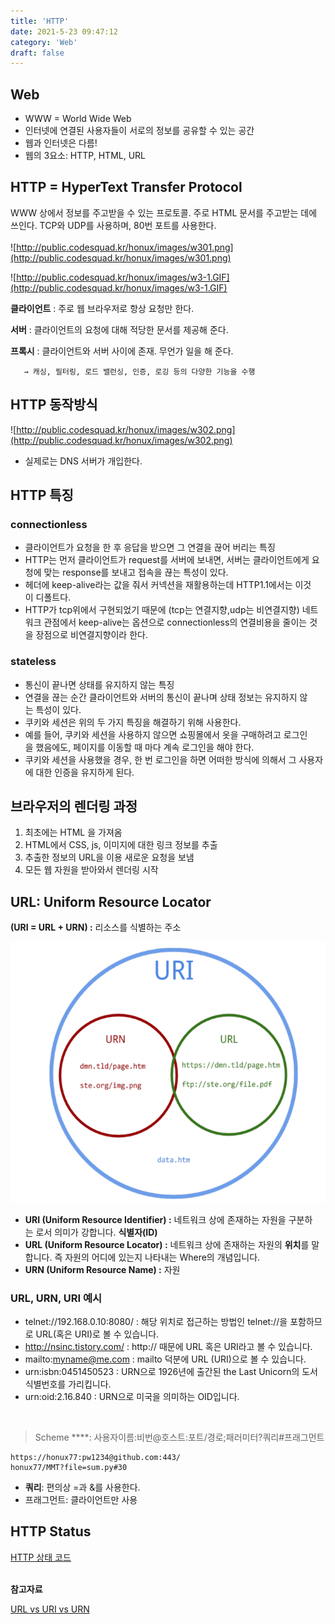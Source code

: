 ```yaml
---
title: 'HTTP'
date: 2021-5-23 09:47:12
category: 'Web'
draft: false
---
```


## **Web**

- WWW = World Wide Web
- 인터넷에 연결된 사용자들이 서로의 정보를 공유할 수 있는 공간
- 웹과 인터넷은 다름!
- 웹의 3요소: HTTP, HTML, URL

## **HTTP = HyperText Transfer Protocol**

WWW 상에서 정보를 주고받을 수 있는 프로토콜. 주로 HTML 문서를 주고받는 데에 쓰인다. TCP와 UDP를 사용하며, 80번 포트를 사용한다.<br/><br/>
![http://public.codesquad.kr/honux/images/w301.png](http://public.codesquad.kr/honux/images/w301.png)

![http://public.codesquad.kr/honux/images/w3-1.GIF](http://public.codesquad.kr/honux/images/w3-1.GIF)

**클라이언트** : 주로 웹 브라우저로 항상 요청만 한다.

**서버** : 클라이언트의 요청에 대해 적당한 문서를 제공해 준다.

**프록시** : 클라이언트와 서버 사이에 존재. 무언가 일을 해 준다.

       → 캐싱, 필터링, 로드 밸런싱, 인증, 로깅 등의 다양한 기능을 수행

## **HTTP 동작방식**

![http://public.codesquad.kr/honux/images/w302.png](http://public.codesquad.kr/honux/images/w302.png)

- 실제로는 DNS 서버가 개입한다.

## HTTP 특징

### connectionless

- 클라이언트가 요청을 한 후 응답을 받으면 그 연결을 끊어 버리는 특징
- HTTP는 먼저 클라이언트가 request를 서버에 보내면, 서버는 클라이언트에게 요청에 맞는 response를 보내고 접속을 끊는 특성이 있다.
- 헤더에 keep-alive라는 값을 줘서 커넥션을 재활용하는데 HTTP1.1에서는 이것이 디폴트다.
- HTTP가 tcp위에서 구현되었기 때문에 (tcp는 연결지향,udp는 비연결지향) 네트워크 관점에서 keep-alive는 옵션으로 connectionless의 연결비용을 줄이는 것을 장점으로 비연결지향이라 한다.

### stateless

- 통신이 끝나면 상태를 유지하지 않는 특징
- 연결을 끊는 순간 클라이언트와 서버의 통신이 끝나며 상태 정보는 유지하지 않는 특성이 있다.
- 쿠키와 세션은 위의 두 가지 특징을 해결하기 위해 사용한다.
- 예를 들어, 쿠키와 세션을 사용하지 않으면 쇼핑몰에서 옷을 구매하려고 로그인을 했음에도, 페이지를 이동할 때 마다 계속 로그인을 해야 한다.
- 쿠키와 세션을 사용했을 경우, 한 번 로그인을 하면 어떠한 방식에 의해서 그 사용자에 대한 인증을 유지하게 된다.

## **브라우저의 렌더링 과정**

1. 최초에는 HTML 을 가져옴
2. HTML에서 CSS, js, 이미지에 대한 링크 정보를 추출
3. 추출한 정보의 URL을 이용 새로운 요청을 보냄
4. 모든 웹 자원을 받아와서 렌더링 시작

## **URL: Uniform Resource Locator**

**(URI = URL + URN) :** 리소스를 식별하는 주소

![./images/http/1.png](./images/http/1.png)

- **URI (Uniform Resource Identifier) :** 네트워크 상에 존재하는 자원을 구분하는 로서 의미가 강합니다.
  **식별자(ID)**
- **URL (Uniform Resource Locator) :** 네트워크 상에 존재하는 자원의 **위치**를 말합니다. 즉 자원의 어디에 있는지 나타내는 Where의 개념입니다.
- **URN (Uniform Resource Name) :** 자원

### **URL, URN, URI 예시**

- telnet://192.168.0.10:8080/ : 해당 위치로 접근하는 방법인 telnet://을 포함하므로 URL(혹은 URI)로 볼 수 있습니다.
- http://nsinc.tistory.com/ : http:// 때문에 URL 혹은 URI라고 볼 수 있습니다.
- mailto:myname@me.com : mailto 덕분에 URL (URI)으로 볼 수 있습니다.
- urn:isbn:0451450523 : URN으로 1926년에 출간된 the Last Unicorn의 도서식별번호를 가리킵니다.
- urn:oid:2.16.840 : URN으로 미국을 의미하는 OID입니다.

<br/>

> Scheme \*\*\*\*: 사용자이름:비번@호스트:포트/경로;패러미터?쿼리#프래그먼트

```
https://honux77:pw1234@github.com:443/
honux77/MMT?file=sum.py#30
```

- **쿼리**: 편의상 =과 &를 사용한다.
- 프래그먼트: 클라이언트만 사용

## HTTP Status

[HTTP 상태 코드](https://developer.mozilla.org/ko/docs/Web/HTTP/Status)<br/><br/>

**참고자료**

[URL vs URI vs URN](https://nsinc.tistory.com/192)
